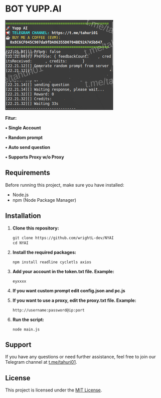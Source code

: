 # BOT YUPP.AI

![Fitur Yupp.ai](yupp.png)

**Fitur:**

**• Single Account**

**• Random prompt**

**• Auto send question**

**• Supports Proxy w/o Proxy**

## Requirements

Before running this project, make sure you have installed:

- Node.js
- npm (Node Package Manager)

## Installation

1. **Clone this repository:**

    ```plaintext
    git clone https://github.com/wrightL-dev/NYAI
    cd NYAI

2. **Install the required packages:**

    ```plaintext
    npm install readline cycletls axios

3. **Add your account in the token.txt file. Example:**

    ```plaintext
   eyxxxx

4. **If you want custom prompt edit config.json and pc.js**
   
5. **If you want to use a proxy, edit the proxy.txt file. Example:**

    ```plaintext
   http://username:password@ip:port

6. **Run the script:**
   ```plaintext
   node main.js
   
## Support

If you have any questions or need further assistance, feel free to join our Telegram channel at [t.me/tahuri01](https://t.me/tahuri01).

## License

This project is licensed under the [MIT License](LICENSE).
